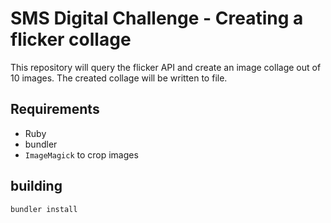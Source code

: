 # SMS Digital Challenge - Creating a flicker collage

This repository will query the flicker API and create an image collage out of 10 images.
The created collage will be written to file.

## Requirements
* Ruby
* bundler
* `ImageMagick` to crop images

## building
`bundler install`
